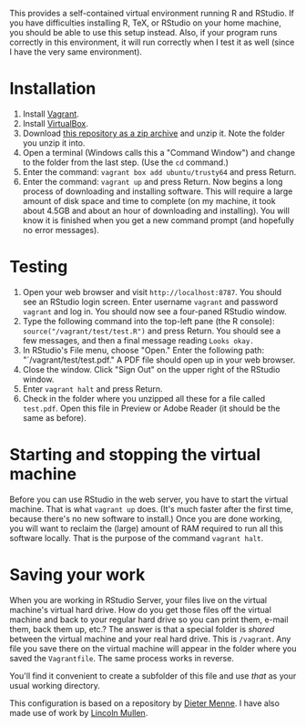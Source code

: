 This provides a self-contained virtual environment running R and RStudio. If you have difficulties installing R, TeX, or RStudio on your home machine, you should be able to use this setup instead. Also, if your program runs correctly in this environment, it will run correctly when I test it as well (since I have the very same environment). 

# Installation

1. Install [Vagrant](https://www.vagrantup.com/downloads).
2. Install [VirtualBox](https://www.virtualbox.org/wiki/Downloads).
3. Download [this repository as a zip archive]() and unzip it. Note the folder you unzip it into.
4. Open a terminal (Windows calls this a "Command Window") and change to the folder from the last step. (Use the `cd` command.)
5. Enter the command: `vagrant box add ubuntu/trusty64` and press Return.
6. Enter the command: `vagrant up` and press Return. Now begins a long process of downloading and installing software. This will require a large amount of disk space and time to complete (on my machine, it took about 4.5GB and about an hour of downloading and installing). You will know it is finished when you get a new command prompt (and hopefully no error messages).


# Testing

1. Open your web browser and visit `http://localhost:8787`. You should see an RStudio login screen. Enter username `vagrant` and password `vagrant` and log in. You should now see a four-paned RStudio window.
1. Type the following command into the top-left pane (the R console): `source("/vagrant/test/test.R")` and press Return. You should see a few messages, and then a final message reading `Looks okay.`
1. In RStudio's File menu, choose "Open." Enter the following path: "`/vagrant/test/test.pdf." A PDF file should open up in your web browser.
1. Close the window. Click "Sign Out" on the upper right of the RStudio window.
1. Enter `vagrant halt` and press Return.
1. Check in the folder where you unzipped all these for a file called `test.pdf`. Open this file in Preview or Adobe Reader (it should be the same as before).

# Starting and stopping the virtual machine

Before you can use RStudio in the web server, you have to start the virtual machine. That is what `vagrant up` does. (It's much faster after the first time, because there's no new software to install.) Once you are done working, you will want to reclaim the (large) amount of RAM required to run all this software locally. That is the purpose of the command `vagrant halt`.

# Saving your work

When you are working in RStudio Server, your files live on the virtual machine's virtual hard drive. How do you get those files off the virtual machine and back to your regular hard drive so you can print them, e-mail them, back them up, etc.? The answer is that a special folder is *shared* between the virtual machine and your real hard drive. This is `/vagrant`. Any file you save there on the virtual machine will appear in the folder where you saved the `Vagrantfile`. The same process works in reverse.

You'll find it convenient to create a subfolder of this file and use *that* as your usual working directory.








This configuration is based on a repository by [Dieter Menne](https://bitbucket.org/dmenne/rstudio-shiny-server-on-ubuntu). I have also made use of work by [Lincoln Mullen](https://github.com/lmullen/vagrant-r-dev/).
